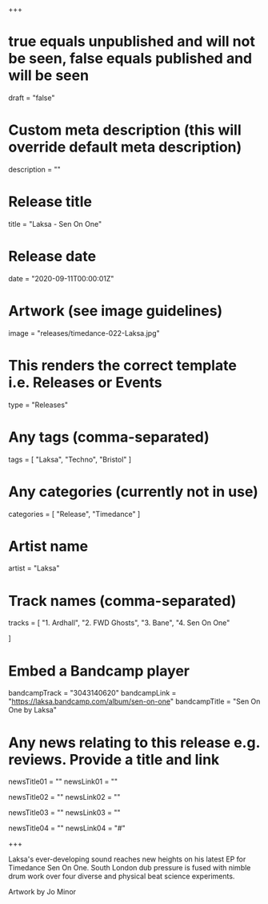 +++

# true equals unpublished and will not be seen, false equals published and will be seen
draft = "false"

# Custom meta description (this will override default meta description)
description = ""

# Release title
title = "Laksa - Sen On One"

# Release date
date = "2020-09-11T00:00:01Z"

# Artwork (see image guidelines)
image = "releases/timedance-022-Laksa.jpg"

# This renders the correct template i.e. Releases or Events
type = "Releases"

# Any tags (comma-separated)
tags = [ 
	"Laksa", 
	"Techno",
	"Bristol"
]

# Any categories (currently not in use)
categories = [ 
	"Release", 
	"Timedance" 
]

# Artist name
artist = "Laksa"

# Track names (comma-separated)
tracks = [
  "1. Ardhall",
  "2. FWD Ghosts",
  "3. Bane",
  "4. Sen On One"
  
]

# Embed a Bandcamp player
bandcampTrack = "3043140620"
bandcampLink = "https://laksa.bandcamp.com/album/sen-on-one"
bandcampTitle = "Sen On One by Laksa"





# Any news relating to this release e.g. reviews. Provide a title and link
newsTitle01 = ""
newsLink01 = ""

newsTitle02 = ""
newsLink02 = ""

newsTitle03 = ""
newsLink03 = ""

newsTitle04 = ""
newsLink04 = "#"

+++

<!-- Provide a summary/statement below -->
Laksa's ever-developing sound reaches new heights on his latest EP for Timedance Sen On One. South London dub pressure is fused with nimble drum work over four diverse and physical beat science experiments.

Artwork by Jo Minor

